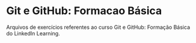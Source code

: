 # Git e GitHub: Formacao Básica
Arquivos de exercícios referentes ao curso Git e GitHub: Formação Básica do LinkedIn Learning.